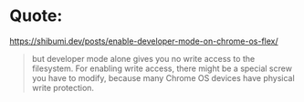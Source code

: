 # Quote:
https://shibumi.dev/posts/enable-developer-mode-on-chrome-os-flex/
>but developer mode alone gives you no write access to the filesystem. For enabling write access, there might be a special screw you have to modify, because many Chrome OS devices have physical write protection.
